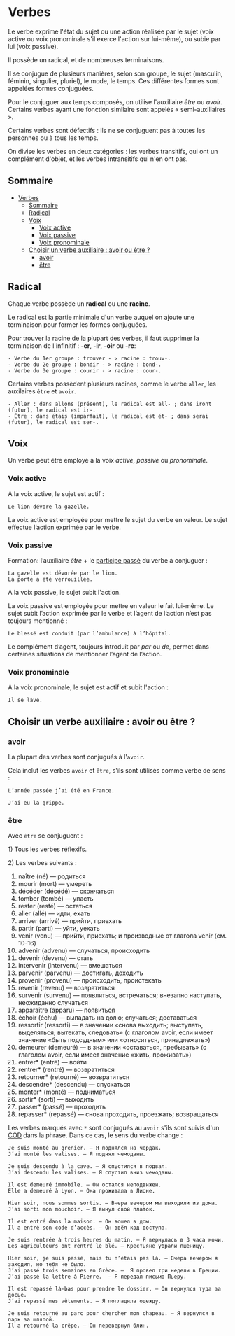 # Verbes

Le verbe exprime l'état du sujet ou une action réalisée par le sujet (voix active ou voix pronominale s'il exerce l'action sur lui-même), ou subie par lui (voix passive).

Il possède un radical, et de nombreuses terminaisons.

Il se conjugue de plusieurs manières, selon son groupe, le sujet (masculin, féminin, singulier, pluriel), le mode, le temps. Ces différentes formes sont appelées formes conjuguées.

Pour le conjuguer aux temps composés, on utilise l'auxiliaire *être* ou *avoir*. Certains verbes ayant une fonction similaire sont appelés « semi-auxiliaires ».

Certains verbes sont défectifs : ils ne se conjuguent pas à toutes les personnes ou à tous les temps.

On divise les verbes en deux catégories : les verbes transitifs, qui ont un complément d'objet, et les verbes intransitifs qui n'en ont pas.

## Sommaire

- [Verbes](#verbes)
  - [Sommaire](#sommaire)
  - [Radical](#radical)
  - [Voix](#voix)
    - [Voix active](#voix-active)
    - [Voix passive](#voix-passive)
    - [Voix pronominale](#voix-pronominale)
  - [Choisir un verbe auxiliaire : avoir ou être ?](#choisir-un-verbe-auxiliaire--avoir-ou-être-)
    - [avoir](#avoir)
    - [être](#être)

## Radical

Chaque verbe possède un **radical** ou une **racine**.

Le radical est la partie minimale d'un verbe auquel on ajoute une terminaison pour former les formes conjuguées.

Pour trouver la racine de la plupart des verbes, il faut supprimer la terminaison de l'infinitif : **-er**, **-ir**, **-oir** ou **-re**:

```text
- Verbe du 1er groupe : trouver - > racine : trouv-.
- Verbe du 2e groupe : bondir - > racine : bond-.
- Verbe du 3e groupe : courir - > racine : cour-.
```

Certains verbes possèdent plusieurs racines, comme le verbe `aller`, les auxilaires `être` et `avoir`.

```text
- Aller : dans allons (présent), le radical est all- ; dans iront (futur), le radical est ir-.
- Être : dans étais (imparfait), le radical est ét- ; dans serai (futur), le radical est ser-.
```

## Voix

Un verbe peut être employé à la voix *active*, *passive* ou *pronominale*.

### Voix active

A la voix active, le sujet est actif :

```text
Le lion dévore la gazelle.
```

La voix active est employée pour mettre le sujet du verbe en valeur. Le sujet effectue l’action exprimée par le verbe.

### Voix passive

Formation: l’auxiliaire *être* + le [participe passé](../../conjugaison.md#participe-passé) du verbe à conjuguer :


```text
La gazelle est dévorée par le lion.
La porte a été verrouillée.
```

A la voix passive, le sujet subit l'action.

La voix passive est employée pour mettre en valeur le fait lui-même. Le sujet subit l’action exprimée par le verbe et l’agent de l’action n’est pas toujours mentionné :

```text
Le blessé est conduit (par l’ambulance) à l’hôpital.
```

Le complément d’agent, toujours introduit par *par* ou *de*, permet dans certaines situations de mentionner l’agent de l’action.

### Voix pronominale

A la voix pronominale, le sujet est actif et subit l'action :

```text
Il se lave.
```

## Choisir un verbe auxiliaire : avoir ou être ?

### avoir

La plupart des verbes sont conjugués à l'`avoir`.

Cela inclut les verbes `avoir` et `être`, s'ils sont utilisés comme verbe de sens :

```text
L’année passée j’ai été en France.

J’ai eu la grippe.
```

### être

Avec `être` se conjuguent :

1\) Tous les verbes réflexifs.

2\) Les verbes suivants :

1. naître (né) — родиться
2. mourir (mort) — умереть
3. décéder (décédé) — скончаться
4. tomber (tombé) — упасть
5. rester (resté) — остаться
6. aller (allé) — идти, ехать
7. arriver (arrivé) — прийти, приехать
8. partir (parti) — уйти, уехать
9. venir (venu) — прийти, приехать; и производные от глагола venir (см. 10-16)
10. advenir (advenu) — случаться, происходить
11. devenir (devenu) — стать
12. intervenir (intervenu) — вмешаться
13. parvenir (parvenu) — достигать, доходить
14. provenir (provenu) — происходить, проистекать
15. revenir (revenu) — возвратиться
16. survenir (survenu) — появляться, встречаться; внезапно наступать, неожиданно случаться
17. apparaître (apparu) — появиться
18. échoir (échu) — выпадать на долю; случаться; доставаться
19. ressortir (ressorti) — в значении «снова выходить; выступать, выделяться; вытекать, следовать» (с глаголом avoir, если имеет значение «быть подсудным» или «относиться, принадлежать»)
20. demeurer (demeuré) — в значении «оставаться, пребывать» (с глаголом avoir, если имеет значение «жить, проживать»)
21. entrer\* (entré) — войти
22. rentrer\* (rentré) — возвратиться
23. retourner\* (retourné) — возвратиться
24. descendre\* (descendu) — спускаться
25. monter\* (monté) — подниматься
26. sortir\* (sorti) — выходить
27. passer\* (passé) — проходить
28. repasser\* (repassé) — снова проходить, проезжать; возвращаться

Les verbes marqués avec `*` sont conjugués au `avoir` s'ils sont suivis d'un [COD](../complements/cod.md) dans la phrase. Dans ce cas, le sens du verbe change :

```text
Je suis monté au grenier. — Я поднялся на чердак.
J’ai monté les valises. — Я поднял чемоданы.

Je suis descendu à la cave. — Я спустился в подвал.
J’ai descendu les valises. — Я спустил вниз чемоданы.

Il est demeuré immobile. — Он остался неподвижен.
Elle a demeuré à Lyon. — Она проживала в Лионе.

Hier soir, nous sommes sortis. — Вчера вечером мы выходили из дома.
J’ai sorti mon mouchoir. — Я вынул свой платок.

Il est entré dans la maison. — Он вошел в дом.
Il a entré son code d’accès. — Он ввёл код доступа.

Je suis rentrée à trois heures du matin. — Я вернулась в 3 часа ночи.
Les agriculteurs ont rentré le blé. — Крестьяне убрали пшеницу.

Hier soir, je suis passé, mais tu n’étais pas là. — Вчера вечером я заходил, но тебя не было.
J’ai passé trois semaines en Grèce. —  Я провел три недели в Греции.
J’ai passé la lettre à Pierre.  — Я передал письмо Пьеру.

Il est repassé là-bas pour prendre le dossier. — Он вернулся туда за досье.
J’ai repassé mes vêtements. — Я погладила одежду.

Je suis retourné au parc pour chercher mon chapeau. — Я вернулся в парк за шляпой.
Il a retourné la crêpe. — Он перевернул блин.
```
